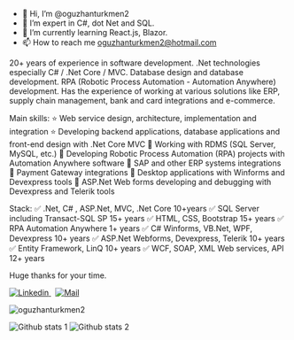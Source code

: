 - 👋 Hi, I’m @oguzhanturkmen2
- 👀 I’m expert in C#, dot Net and SQL.
- 🌱 I’m currently learning React.js, Blazor.
- 📫 How to reach me oguzhanturkmen2@hotmail.com

20+ years of experience in software development. .Net technologies especially C# / .Net Core / MVC. Database design and database development. RPA (Robotic Process Automation - Automation Anywhere) development. Has the experience of working at various solutions like ERP, supply chain management, bank and card integrations and e-commerce.

Main skills:
⭐ Web service design, architecture, implementation and integration
⭐ Developing backend applications, database applications and front-end design with .Net Core MVC
🌟 Working with RDMS (SQL Server, MySQL, etc.)
🌟 Developing Robotic Process Automation (RPA) projects with Automation Anywhere software
🌟 SAP and other ERP systems integrations
🌟 Payment Gateway integrations
🌟 Desktop applications with Winforms and Devexpress tools
🌟 ASP.Net Web forms developing and debugging with Devexpress and Telerik tools

Stack:
✅ .Net, C# , ASP.Net, MVC, .Net Core 10+years
✅ SQL Server including Transact-SQL SP 15+ years
✅ HTML, CSS, Bootstrap 15+ years
✅ RPA Automation Anywhere 1+ years
✅ C# Winforms, VB.Net, WPF, Devexpress 10+ years
✅ ASP.Net Webforms, Devexpress, Telerik 10+ years
✅ Entity Framework, LinQ 10+ years
✅ WCF, SOAP, XML Web services, API 12+ years

Huge thanks for your time.


<a href="https://www.linkedin.com/in/o%C4%9Fuzhan-t%C3%BCrkmen/">
  <img
    alt="Linkedin"
    src="https://img.shields.io/badge/linkedin-0077B5?logo=linkedin&logoColor=white&style=for-the-badge"
  />
</a>
&nbsp;
<a href="mailto:oguzhanturkmen2@hotmail.com">
  <img
    alt="Mail"
    src="https://img.shields.io/badge/Microsoft_Outlook-0078D4?style=for-the-badge&logo=microsoft-outlook&logoColor=white"
  />
</a>

<p align="left"> <img src="https://komarev.com/ghpvc/?username=oguzhanturkmen2&label=Profile%20views&color=ce9927&style=flat" alt="oguzhanturkmen2" /> </p>

![Github stats 1](https://github-readme-stats.vercel.app/api?username=oguzhanturkmen2&show_icons=true&theme=gradient) 
![Github stats 2](https://github-readme-stats.vercel.app/api?username=oguzhanturkmen2&show_icons=true&theme=radical)

<!---
oguzhanturkmen2/oguzhanturkmen2 is a ✨ special ✨ repository because its `README.md` (this file) appears on your GitHub profile.
You can click the Preview link to take a look at your changes.
--->
